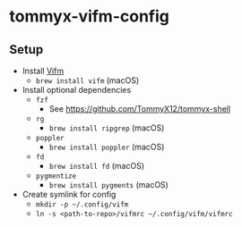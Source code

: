 # tommyx-vifm-config

## Setup
- Install [Vifm](https://vifm.info/)
    - `brew install vifm` (macOS)
- Install optional dependencies
    - `fzf`
        - See https://github.com/TommyX12/tommyx-shell
    - `rg`
        - `brew install ripgrep` (macOS)
    - `poppler`
        - `brew install poppler` (macOS)
    - `fd`
        - `brew install fd` (macOS)
    - `pygmentize`
        - `brew install pygments` (macOS)
- Create symlink for config
    - `mkdir -p ~/.config/vifm`
    - `ln -s <path-to-repo>/vifmrc ~/.config/vifm/vifmrc`
